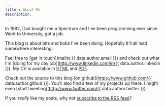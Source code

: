 ```yaml
---
title : About Me
description:
---
```


In 1982, Dad bought me a Spectrum and I've been programming ever since. Went to University, got a job.

This blog is about bits and bobs I've been doing. Hopefully it'll all lead
somewhere interesting.

Feel free to [get in touch](mailto:{{ data.author.email }}) and check out
what I'm [doing for my day job](http://www.linkedin.com/in/{{ data.author.linkedin }}). My CV is available in [HTML](http://cv.davedoesdev.com) and
[PDF](http://pdf.cv.davedoesdev.com).

Check out the source to this blog [on github](https://www.github.com/{{ data.author.github }}). You'll also find a few of my projects up there. I might even
[start tweeting](http://www.twitter.com/{{ data.author.twitter }}).

If you _really_ like my posts, why not [subscribe to the RSS feed](/rss.xml)?
